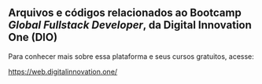## Arquivos e códigos relacionados ao Bootcamp *Global Fullstack Developer*, da Digital Innovation One (DIO)

Para conhecer mais sobre essa plataforma e seus cursos gratuitos, acesse:

https://web.digitalinnovation.one/
